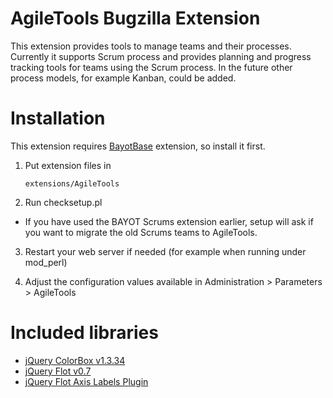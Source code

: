 AgileTools Bugzilla Extension
=============================

This extension provides tools to manage teams and their processes.
Currently it supports Scrum process and provides planning and progress tracking
tools for teams using the Scrum process. In the future other process models,
for example Kanban, could be added.


Installation
============

This extension requires [BayotBase](https://github.com/bayoteers/BayotBase)
extension, so install it first.

1.  Put extension files in

        extensions/AgileTools

2.  Run checksetup.pl
 - If you have used the BAYOT Scrums extension earlier, setup will ask if you
   want to migrate the old Scrums teams to AgileTools.

3.  Restart your web server if needed (for example when running under mod_perl)

4.  Adjust the configuration values available in Administration > Parameters >
    AgileTools


Included libraries
==================

* [jQuery ColorBox v1.3.34](https://github.com/jackmoore/colorbox)
* [jQuery Flot v0.7](https://github.com/flot/flot)
* [jQuery Flot Axis Labels Plugin](https://github.com/markrcote/flot-axislabels)
